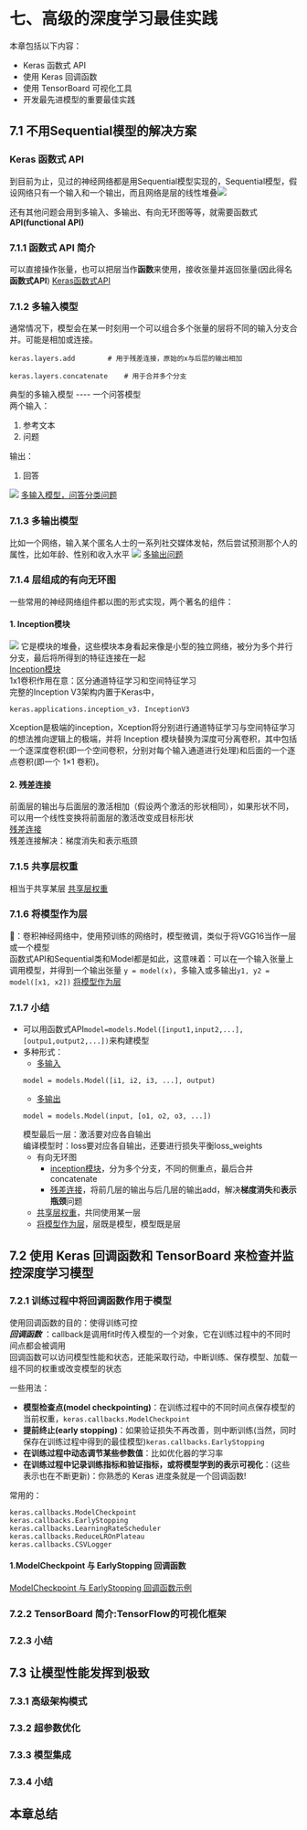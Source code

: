 # 七、高级的深度学习最佳实践
本章包括以下内容：

* Keras 函数式 API
* 使用 Keras 回调函数
* 使用 TensorBoard 可视化工具
* 开发最先进模型的重要最佳实践

## 7.1 不用Sequential模型的解决方案
### Keras 函数式 API
到目前为止，见过的神经网络都是用Sequential模型实现的，Sequential模型，假设网络只有一个输入和一个输出，而且网络是层的线性堆叠![](./images/7.1-1.png)

还有其他问题会用到多输入、多输出、有向无环图等等，就需要函数式**API(functional API)**

### 7.1.1 函数式 API 简介
可以直接操作张量，也可以把层当作**函数**来使用，接收张量并返回张量(因此得名**函数式API**)
[Keras函数式API](./book7_1-1.py)

### 7.1.2 多输入模型
通常情况下，模型会在某一时刻用一个可以组合多个张量的层将不同的输入分支合并。可能是相加或连接。<br>
```
keras.layers.add		# 用于残差连接，原始的x与后层的输出相加
```
```
keras.layers.concatenate	# 用于合并多个分支
```
	
典型的多输入模型 ---- 一个问答模型<br>
两个输入：
1. 参考文本
2. 问题

输出：
1. 回答

![](./images/7.1-2.png)
[多输入模型，问答分类问题](./book7_1-2.py)

### 7.1.3 多输出模型
比如一个网络，输入某个匿名人士的一系列社交媒体发帖，然后尝试预测那个人的属性，比如年龄、性别和收入水平
![](./images/7.1-3.png)
[多输出问题](./book7_1-3.py)
### 7.1.4 层组成的有向无环图
一些常用的神经网络组件都以图的形式实现，两个著名的组件：

#### 1. Inception模块
![](./images/7.1-4.png)
它是模块的堆叠，这些模块本身看起来像是小型的独立网络，被分为多个并行分支，最后将所得到的特征连接在一起<br>
[Inception模块](./book7_1-4.py)<br>
1x1卷积作用在意：区分通道特征学习和空间特征学习<br>
完整的Inception V3架构内置于Keras中，
```
keras.applications.inception_v3. InceptionV3
```
Xception是极端的inception，Xception将分别进行通道特征学习与空间特征学习的想法推向逻辑上的极端，并将 Inception 模块替换为深度可分离卷积，其中包括一个逐深度卷积(即一个空间卷积，分别对每个输入通道进行处理)和后面的一个逐点卷积(即一个 1×1 卷积)。
#### 2. 残差连接
前面层的输出与后面层的激活相加（假设两个激活的形状相同），如果形状不同，可以用一个线性变换将前面层的激活改变成目标形状<br>
[残差连接](./book7_1-5.py)<br>
残差连接解决：梯度消失和表示瓶颈

### 7.1.5 共享层权重
相当于共享某层
[共享层权重](./book7_1-6.py)
### 7.1.6 将模型作为层
👻：卷积神经网络中，使用预训练的网络时，模型微调，类似于将VGG16当作一层或一个模型<br>
函数式API和Sequential类和Model都是如此，这意味着：可以在一个输入张量上调用模型，并得到一个输出张量
```y = model(x)```，多输入或多输出```y1, y2 = model([x1, x2])```
[将模型作为层](./book7_1-7.py)

### 7.1.7 小结
* 可以用函数式API```model=models.Model([input1,input2,...],[outpu1,output2,...])```来构建模型
* 多种形式：
	* [多输入](./book7_1-2.py)
	```
	model = models.Model([i1, i2, i3, ...], output)
	```
	* [多输出](./book7_1-3.py)
	```
	model = models.Model(input, [o1, o2, o3, ...])
	```
	模型最后一层：激活要对应各自输出<br>
	编译模型时：loss要对应各自输出，还要进行损失平衡loss_weights
	* 有向无环图
		* [inception模块](./book7_1-4.py)，分为多个分支，不同的侧重点，最后合并concatenate
		* [残差连接](./book7_1-5.py)，将前几层的输出与后几层的输出add，解决**梯度消失**和**表示瓶颈**问题
	* [共享层权重](./book7_1-6.py)，共同使用某一层
	* [将模型作为层](./book7_1-7.py)，层既是模型，模型既是层


## 7.2 使用 Keras 回调函数和 TensorBoard 来检查并监控深度学习模型
### 7.2.1 训练过程中将回调函数作用于模型
使用回调函数的目的：使得训练可控<br>
***回调函数*** ：callback是调用fit时传入模型的一个对象，它在训练过程中的不同时间点都会被调用<br>
回调函数可以访问模型性能和状态，还能采取行动，中断训练、保存模型、加载一组不同的权重或改变模型的状态<br>

一些用法：

* **模型检查点(model checkpointing)**：在训练过程中的不同时间点保存模型的当前权重，```keras.callbacks.ModelCheckpoint```
* **提前终止(early stopping)**：如果验证损失不再改善，则中断训练(当然，同时保存在训练过程中得到的最佳模型)```keras.callbacks.EarlyStopping```
* **在训练过程中动态调节某些参数值**：比如优化器的学习率
* **在训练过程中记录训练指标和验证指标，或将模型学到的表示可视化**：(这些表示也在不断更新)：你熟悉的 Keras 进度条就是一个回调函数!

常用的：

```
keras.callbacks.ModelCheckpoint 
keras.callbacks.EarlyStopping
keras.callbacks.LearningRateScheduler
keras.callbacks.ReduceLROnPlateau
keras.callbacks.CSVLogger
```
#### 1.ModelCheckpoint 与 EarlyStopping 回调函数
[ModelCheckpoint 与 EarlyStopping 回调函数示例](./book7_2-1.py)

### 7.2.2 TensorBoard 简介:TensorFlow的可视化框架
### 7.2.3 小结

## 7.3 让模型性能发挥到极致
### 7.3.1 高级架构模式
### 7.3.2 超参数优化
### 7.3.3 模型集成
### 7.3.4 小结

## 本章总结